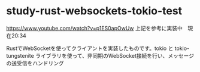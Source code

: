 # study-rust-websockets-tokio-test

https://www.youtube.com/watch?v=p1ES0apOwUw
上記を参考に実装中　現在20:34

RustでWebSocketを使ってクライアントを実装したものです。tokio と tokio-tungstenite ライブラリを使って、非同期のWebSocket接続を行い、メッセージの送受信をハンドリング
